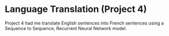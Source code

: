 # Language Translation (Project 4)

Project 4 had me translate English sentences into French sentences using a Sequence to Sequence, Recurrent Neural Network model.
